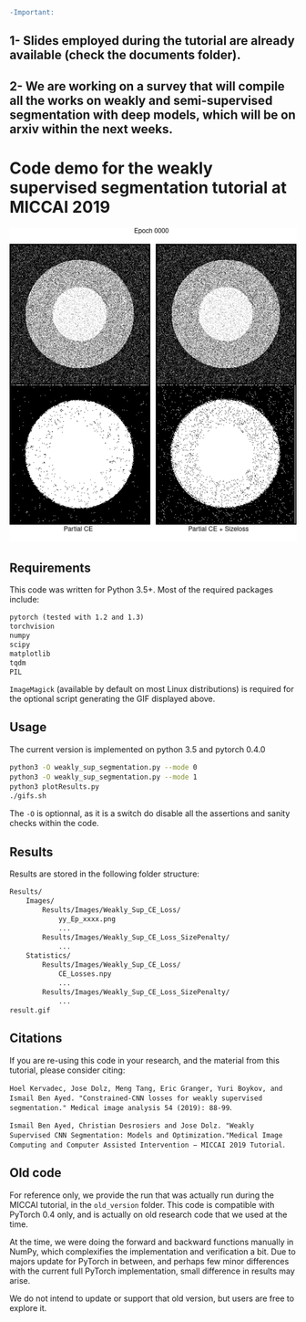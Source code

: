 ```diff
-Important:
```
## 1- Slides employed during the tutorial are already available (check the documents folder).

## 2- We are working on a survey that will compile all the works on weakly and semi-supervised segmentation with deep models, which will be on arxiv within the next weeks.

# Code demo for the weakly supervised segmentation tutorial at MICCAI 2019

![comparison](comparison.gif)

## Requirements
This code was written for Python 3.5+. Most of the required packages include:
```
pytorch (tested with 1.2 and 1.3)
torchvision
numpy
scipy
matplotlib
tqdm
PIL
```
`ImageMagick` (available by default on most Linux distributions) is required for the optional script generating the GIF displayed above.

## Usage
The current version is implemented on python 3.5 and pytorch 0.4.0
```bash
python3 -O weakly_sup_segmentation.py --mode 0
python3 -O weakly_sup_segmentation.py --mode 1
python3 plotResults.py
./gifs.sh
```
The `-O` is optionnal, as it is a switch do disable all the assertions and sanity checks within the code.

## Results
Results are stored in the following folder structure:
```
Results/
    Images/
        Results/Images/Weakly_Sup_CE_Loss/
            yy_Ep_xxxx.png
            ...
        Results/Images/Weakly_Sup_CE_Loss_SizePenalty/
            ...
    Statistics/
        Results/Images/Weakly_Sup_CE_Loss/
            CE_Losses.npy
            ...
        Results/Images/Weakly_Sup_CE_Loss_SizePenalty/
            ...
result.gif
```

## Citations
If you are re-using this code in your research, and the material from this tutorial, please consider citing:

`Hoel Kervadec, Jose Dolz, Meng Tang, Eric Granger, Yuri Boykov, and Ismail Ben Ayed. "Constrained-CNN losses for weakly supervised segmentation." Medical image analysis 54 (2019): 88-99`.

`Ismail Ben Ayed, Christian Desrosiers and Jose Dolz. "Weakly Supervised CNN Segmentation: Models and Optimization."Medical Image Computing and Computer Assisted Intervention − MICCAI 2019 Tutorial`.

## Old code
For reference only, we provide the run that was actually run during the MICCAI tutorial, in the `old_version` folder. This code is compatible with PyTorch 0.4 only, and is actually on old research code that we used at the time.

At the time, we were doing the forward and backward functions manually in NumPy, which complexifies the implementation and verification a bit.
Due to majors update for PyTorch in between, and perhaps few minor differences with the current full PyTorch implementation, small difference in results may arise.

We do not intend to update or support that old version, but users are free to explore it.